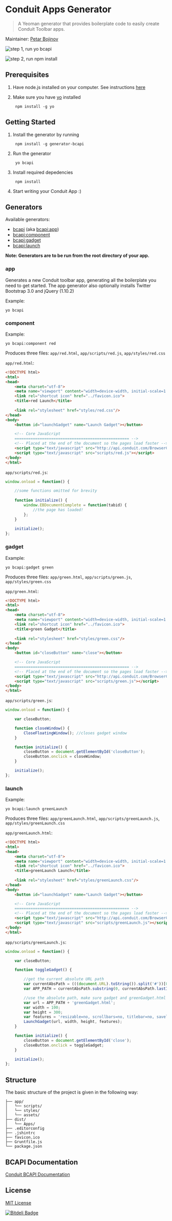 # Conduit Apps Generator

> A Yeoman generator that provides boilerplate code to easily create Conduit Toolbar apps.

Maintainer: [Petar Bojinov](https://github.com/pbojinov)

![step 1, run yo bcapi](http://i.imgur.com/y4IVM57.png)

![step 2, run npm install](http://i.imgur.com/pMgpdiZ.png)

## Prerequisites

1. Have node.js installed on your computer. See instructions [here](http://nodejs.org/download/)
2. Make sure you have [yo](http://yeoman.io/index.html) installed

        npm install -g yo

## Getting Started

1. Install the generator by running

        npm install -g generator-bcapi
        
2. Run the generator

        yo bcapi
        
3. Install required depedencies 

        npm install
        
3. Start writing your Conduit App :)

## Generators

Available generators:

* [bcapi](#app) (aka [bcapi:app](#app))
* [bcapi:component](#component)
* [bcapi:gadget](#gadget)
* [bcapi:launch](#launch)

**Note: Generators are to be run from the root directory of your app.**

### app

Generates a new Conduit toolbar app, generating all the boilerplate you need to get started. The app generator also optionally installs Twitter Bootstrap 3.0 and jQuery (1.10.2)

Example:

    yo bcapi
  
### component

Example:

    yo bcapi:component red
    
Produces three files: `app/red.html`, `app/scripts/red.js`, `app/styles/red.css`

`app/red.html`:
```html
<!DOCTYPE html>
<html>
<head>
    <meta charset="utf-8">
    <meta name="viewport" content="width=device-width, initial-scale=1.0">
    <link rel="shortcut icon" href="../favicon.ico">
    <title>red Launch</title>
    
    <link rel="stylesheet" href="styles/red.css"/>
</head>
<body>
    <button id="launchGadget" name="Launch Gadget"></button>

    <!-- Core JavaScript
    ================================================== -->
    <!-- Placed at the end of the document so the pages load faster -->
    <script type="text/javascript" src="http://api.conduit.com/BrowserCompApi.js"></script>
    <script type="text/javascript" src="scripts/red.js"></script>
</body>
</html>
```
`app/scripts/red.js`:

```javascript
window.onload = function() {

    //some functions omitted for brevity
    
    function initialize() {
        window.EBDocumentComplete = function(tabid) {
            //the page has loaded!
        };
    }
    
    initialize();
};
```

### gadget

Example:

    yo bcapi:gadget green
    
Produces three files: `app/green.html`, `app/scripts/green.js`, `app/styles/green.css`

`app/green.html`:

```html
<!DOCTYPE html>
<html>
<head>
    <meta charset="utf-8">
    <meta name="viewport" content="width=device-width, initial-scale=1.0">
    <link rel="shortcut icon" href="../favicon.ico">
    <title>green Gadget</title>
    
    <link rel="stylesheet" href="styles/green.css"/>
</head>
<body>
    <button id="closeButton" name="close"></button>

    <!-- Core JavaScript
    ================================================== -->
    <!-- Placed at the end of the document so the pages load faster -->
    <script type="text/javascript" src="http://api.conduit.com/BrowserCompApi.js"></script>
    <script type="text/javascript" src="scripts/green.js"></script>
</body>
</html>
```

`app/scripts/green.js`:
```javascript
window.onload = function() {

    var closeButton;

    function closeWindow() {
        CloseFloatingWindow(); //closes gadget window
    }

    function initialize() {
        closeButton = document.getElementById('closeButton');
        closeButton.onclick = closeWindow;
    }

    initialize();
};
```

### launch

Example:

    yo bcapi:launch greenLaunch
    
Produces three files: `app/greenLaunch.html`, `app/scripts/greenLaunch.js`, `app/styles/greenLaunch.css`

`app/greenLaunch.html`:

```html
<!DOCTYPE html>
<html>
<head>
    <meta charset="utf-8">
    <meta name="viewport" content="width=device-width, initial-scale=1.0">
    <link rel="shortcut icon" href="../favicon.ico">
    <title>greenLaunch Launch</title>
    
    <link rel="stylesheet" href="styles/greenLaunch.css"/>
</head>
<body>
    <button id="launchGadget" name="Launch Gadget"></button>

    <!-- Core JavaScript
    ================================================== -->
    <!-- Placed at the end of the document so the pages load faster -->
    <script type="text/javascript" src="http://api.conduit.com/BrowserCompApi.js"></script>
    <script type="text/javascript" src="scripts/greenLaunch.js"></script>
</body>
</html>
```

`app/scripts/greenLaunch.js`:

```javascript
window.onload = function() {

    var closeButton;

    function toggleGadget() {

        //get the current absolute URL path
        var currentAbsPath = (((document.URL).toString()).split('#'))[0]; // the hash is to support chrome HTML components
        var APP_PATH = currentAbsPath.substring(0, currentAbsPath.lastIndexOf('/')) + '/';

        //use the absolute path, make sure gadget and greenGadget.html are in the same folder!
        var url = APP_PATH + 'greenGadget.html';
        var width = 100;
        var height = 300;
        var features = 'resizable=no, scrollbars=no, titlebar=no, savelocation=no, saveresizedsize=no, closeonexternalclick=yes, openposition=alignment:(B,R)';
        LaunchGadget(url, width, height, features);
    }

    function initialize() {
        closeButton = document.getElementById('close');
        closeButton.onclick = toggleGadget;
    }

    initialize();
};
```

## Structure

The basic structure of the project is given in the following way:

```
├── app/
│   └── scripts/
│   └── styles/
│   └── assets/
├── dist/
│   └── Apps/
├── .editorconfig
├── .jshintrc
├── favicon.ico
├── Gruntfile.js
└── package.json
```

## BCAPI Documentation

[Conduit BCAPI Documentation](http://wiki.conduit.com/display/conduitapis/Home)

## License

[MIT License](http://zenorocha.mit-license.org/)


[![Bitdeli Badge](https://d2weczhvl823v0.cloudfront.net/ConduitInc/generator-bcapi/trend.png)](https://bitdeli.com/free "Bitdeli Badge")

